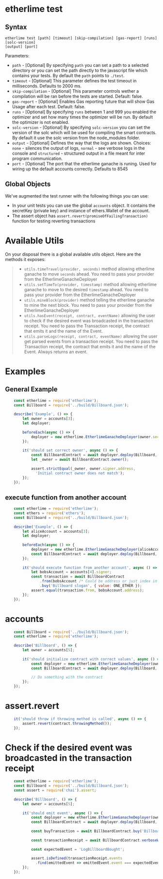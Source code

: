 # etherlime test

## Syntax

    etherlime test [path] [timeout] [skip-compilation] [gas-report] [runs] [solc-version]
    [output] [port]

Parameters:

  - `path` - \[Optional\] By specifying `path` you can set a path to a
    selected directory or you can set the path directly to the
    javascript file which contains your tests. By default the `path`
    points to `./test`.
  - `timeout` - \[Optional\] This parameter defines the test timeout in
    milliseconds. Defaults to 2000 ms.
  - `skip-compilation` - \[Optional\] This parameter controls wether a
    compilation will be ran before the tests are started. Default:
    false.
  - `gas-report` - \[Optional\] Enables Gas reporting future that will
    show Gas Usage after each test. Default: false.
  - `runs` - \[Optional\] By specifying `runs` between 1 and 999 you
    enabled the optimizer and set how many times the optimizer will be
    run. By default the optimizer is not enabled.
  - `solc-version` - \[Optional\] By specifying `solc-version` you can
    set the version of the solc which will be used for compiling the
    smart contracts. By default it use the solc version from the
    node\_modules folder.
  - `output` - \[Optional\] Defines the way that the logs are shown.
    Choices: `none` - silences the output of logs, `normal` - see
    verbose logs in the console and `structured` - structured output in
    a file meant for inter program communication.
  - `port` - \[Optional\] The port that the etherlime ganache is runing.
    Used for wiring up the default accounts correctly. Defaults to 8545

## Global Objects

We've augmented the test runner with the following things you can use:

  - In your unit tests you can use the global `accounts` object. It
    contains the secretKey (private key) and instance of ethers.Wallet
    of the account.
  - The assert object has `assert.revert(promiseOfFailingTransaction)`
    function for testing reverting transactions

# Available Utils

On your disposal there is a global available utils object. Here are the
methods it exposes:

>   - `utils.timeTravel(provider, seconds)` method allowing etherlime
>     ganache to move `seconds` ahead. You need to pass your provider
>     from the EtherlimeGanacheDeployer
>   - `utils.setTimeTo(provider, timestamp)` method allowing etherlime
>     ganache to move to the desired `timestamp` ahead. You need to pass
>     your provider from the EtherlimeGanacheDeployer
>   - `utils.mineBlock(provider)` method telling the etherlime ganache
>     to mine the next block. You need to pass your provider from the
>     EtherlimeGanacheDeployer
>   - `utils.hasEvent(receipt, contract, eventName)` allowing the user
>     to check if the desired event was broadcasted in the transaction
>     receipt. You need to pass the Transaction receipt, the contract
>     that emits it and the name of the Event.
>   - `utils.parseLogs(receipt, contract, eventName)` allowing the user
>     get parsed events from a transaction receipt. You need to pass the
>     Transaction receipt, the contract that emits it and the name of
>     the Event. Always returns an event.

# Examples

## General Example

```javascript
    const etherlime = require('etherlime');
    const Billboard = require('../build/Billboard.json');
    
    describe('Example', () => {
        let owner = accounts[3];
        let deployer;
    
        beforeEach(async () => {
            deployer = new etherlime.EtherlimeGanacheDeployer(owner.secretKey);
        });
    
        it('should set correct owner', async () => {
            const BillboardContract = await deployer.deploy(Billboard, {});
            let _owner = await BillboardContract.owner();
    
            assert.strictEqual(_owner, owner.signer.address,
              'Initial contract owner does not match');
        });
    });
```

## execute function from another account

```javascript
    const etherlime = require('etherlime');
    const ethers = require('ethers');
    const Billboard = require('../build/Billboard.json');
    
    describe('Example', () => {
        let aliceAccount = accounts[3];
        let deployer;
    
        beforeEach(async () => {
            deployer = new etherlime.EtherlimeGanacheDeployer(aliceAccount.secretKey);
            const BillboardContract = await deployer.deploy(Billboard, {});
        });
    
        it('should execute function from another account', async () => {
            let bobsAccount = accounts[4].signer;
            const transaction = await BillboardContract
                .from(bobsAccount /* Could be address or just index in accounts like 3 */)
                .buy('Billboard slogan', { value: ONE_ETHER });
            assert.equal(transaction.from, bobsAccount.address);
        });
    });
```

# accounts

```javascript
    const Billboard = require('../build/Billboard.json');
    const etherlime = require('etherlime');
    
    describe('Billboard', () => {
        let owner = accounts[5];
    
        it('should initialize contract with correct values', async () => {
            const deployer = new etherlime.EtherlimeGanacheDeployer(owner.secretKey);
            const BillboardContract = await deployer.deploy(Billboard, {});
    
            // Do something with the contract
        });
    });
```

# assert.revert

```javascript
    it('should throw if throwing method is called', async () => {
        assert.revert(contract.throwingMethod());
    });
```

# Check if the desired event was broadcasted in the transaction receipt

```javascript
    const etherlime = require('etherlime');
    const Billboard = require('../build/Billboard.json');
    const assert = require('chai').assert;
    
    describe('Billboard', () => {
        let owner = accounts[5];
    
        it('should emit event', async () => {
            const deployer = new etherlime.EtherlimeGanacheDeployer(owner.secretKey);
            const BillboardContract = await deployer.deploy(Billboard, {});
    
            const buyTransaction = await BillboardContract.buy('Billboard slogan', { value: 10000 });
    
            const transactionReceipt = await BillboardContract.verboseWaitForTransaction(buyTransaction);
    
            const expectedEvent = 'LogBillboardBought';
    
            assert.isDefined(transactionReceipt.events
              .find(emittedEvent => emittedEvent.event === expectedEvent, 'There is no such event'));
        });
    });
```